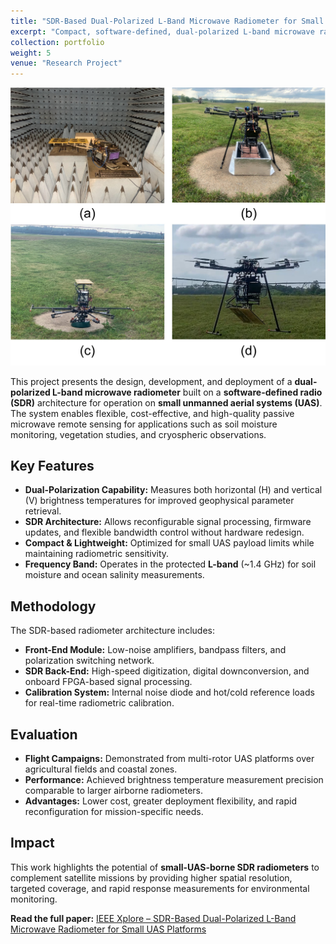 ```yaml
---
title: "SDR-Based Dual-Polarized L-Band Microwave Radiometer for Small UAS Platforms"
excerpt: "Compact, software-defined, dual-polarized L-band microwave radiometer for airborne remote sensing from small unmanned aerial systems<br/><img src='/images/radiometer_remoteseisng.jpg'>"
collection: portfolio
weight: 5
venue: "Research Project"
---
```


![SDR-Based Radiometer](/images/radiometer_remoteseisng.jpg)

This project presents the design, development, and deployment of a **dual-polarized L-band microwave radiometer** built on a **software-defined radio (SDR)** architecture for operation on **small unmanned aerial systems (UAS)**. The system enables flexible, cost-effective, and high-quality passive microwave remote sensing for applications such as soil moisture monitoring, vegetation studies, and cryospheric observations.

## Key Features

- **Dual-Polarization Capability:** Measures both horizontal (H) and vertical (V) brightness temperatures for improved geophysical parameter retrieval.
- **SDR Architecture:** Allows reconfigurable signal processing, firmware updates, and flexible bandwidth control without hardware redesign.
- **Compact & Lightweight:** Optimized for small UAS payload limits while maintaining radiometric sensitivity.
- **Frequency Band:** Operates in the protected **L-band** (~1.4 GHz) for soil moisture and ocean salinity measurements.

## Methodology

The SDR-based radiometer architecture includes:
- **Front-End Module:** Low-noise amplifiers, bandpass filters, and polarization switching network.
- **SDR Back-End:** High-speed digitization, digital downconversion, and onboard FPGA-based signal processing.
- **Calibration System:** Internal noise diode and hot/cold reference loads for real-time radiometric calibration.

## Evaluation

- **Flight Campaigns:** Demonstrated from multi-rotor UAS platforms over agricultural fields and coastal zones.
- **Performance:** Achieved brightness temperature measurement precision comparable to larger airborne radiometers.
- **Advantages:** Lower cost, greater deployment flexibility, and rapid reconfiguration for mission-specific needs.

## Impact

This work highlights the potential of **small-UAS-borne SDR radiometers** to complement satellite missions by providing higher spatial resolution, targeted coverage, and rapid response measurements for environmental monitoring.

**Read the full paper:** [IEEE Xplore – SDR-Based Dual-Polarized L-Band Microwave Radiometer for Small UAS Platforms](https://ieeexplore.ieee.org/document/10508892)
